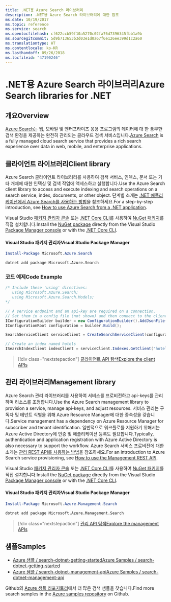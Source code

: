 ```yaml
---
title: .NET용 Azure Search 라이브러리
description: .NET용 Azure Search 라이브러리에 대한 참조
ms.date: 10/19/2017
ms.topic: reference
ms.service: search
ms.openlocfilehash: cf622ccb59f10a5270c02fa76d7396345fbb1a9b
ms.sourcegitcommit: 5d9b713653b3d03e1d0a67f6e126ee399d1c2a60
ms.translationtype: HT
ms.contentlocale: ko-KR
ms.lasthandoff: 09/26/2018
ms.locfileid: "47190246"
---
```

# <a name="azure-search-libraries-for-net"></a><span data-ttu-id="27af9-103">.NET용 Azure Search 라이브러리</span><span class="sxs-lookup"><span data-stu-id="27af9-103">Azure Search libraries for .NET</span></span>

## <a name="overview"></a><span data-ttu-id="27af9-104">개요</span><span class="sxs-lookup"><span data-stu-id="27af9-104">Overview</span></span>

<span data-ttu-id="27af9-105">[Azure Search](https://docs.microsoft.com/azure/search/search-what-is-azure-search)는 웹, 모바일 및 엔터프라이즈 응용 프로그램의 데이터에 대 한 풍부한 검색 환경을 제공하는 완전히 관리되는 클라우드 검색 서비스입니다.</span><span class="sxs-lookup"><span data-stu-id="27af9-105">[Azure Search](https://docs.microsoft.com/azure/search/search-what-is-azure-search) is a fully managed cloud search service that provides a rich search experience over data in web, mobile, and enterprise applications.</span></span>

## <a name="client-library"></a><span data-ttu-id="27af9-106">클라이언트 라이브러리</span><span class="sxs-lookup"><span data-stu-id="27af9-106">Client library</span></span>

<span data-ttu-id="27af9-107">Azure Search 클라이언트 라이브러리를 사용하여 검색 서비스, 인덱스, 문서 또는 기타 개체에 대한 인덱싱 및 검색 작업에 액세스하고 실행합니다.</span><span class="sxs-lookup"><span data-stu-id="27af9-107">Use the Azure Search client library to access and execute indexing and search operations on a search service, index, documents, or other object.</span></span> <span data-ttu-id="27af9-108">단계별 소개는 [.NET 애플리케이션에서 Azure Search를 사용하는 방법](https://docs.microsoft.com/azure/search/search-howto-dotnet-sdk)을 참조하세요.</span><span class="sxs-lookup"><span data-stu-id="27af9-108">For a step-by-step introduction, see [How to use Azure Search from a .NET application](https://docs.microsoft.com/azure/search/search-howto-dotnet-sdk).</span></span>

<span data-ttu-id="27af9-109">Visual Studio [패키지 관리자 콘솔][PackageManager] 또는 [.NET Core CLI][DotNetCLI]를 사용하여 [NuGet 패키지](https://www.nuget.org/packages/Microsoft.Azure.Search)를 직접 설치합니다.</span><span class="sxs-lookup"><span data-stu-id="27af9-109">Install the [NuGet package](https://www.nuget.org/packages/Microsoft.Azure.Search) directly from the Visual Studio [Package Manager console][PackageManager] or with the [.NET Core CLI][DotNetCLI].</span></span>

#### <a name="visual-studio-package-manager"></a><span data-ttu-id="27af9-110">Visual Studio 패키지 관리자</span><span class="sxs-lookup"><span data-stu-id="27af9-110">Visual Studio Package Manager</span></span>

```powershell
Install-Package Microsoft.Azure.Search
```

```bash
dotnet add package Microsoft.Azure.Search
```

### <a name="code-example"></a><span data-ttu-id="27af9-111">코드 예제</span><span class="sxs-lookup"><span data-stu-id="27af9-111">Code Example</span></span>

```csharp
/* Include these 'using' directives:
   using Microsoft.Azure.Search;
   using Microsoft.Azure.Search.Models;
*/

// A service endpoint and an api-key are required on a connection.
// Set them in a config file (not shown) and then connect to the client.
IConfigurationBuilder builder = new ConfigurationBuilder().AddJsonFile("appsettings.json");
IConfigurationRoot configuration = builder.Build();

SearchServiceClient serviceClient = CreateSearchServiceClient(configuration);

// Create an index named hotels
ISearchIndexClient indexClient = serviceClient.Indexes.GetClient("hotels");

```

> [!div class="nextstepaction"]
> [<span data-ttu-id="27af9-112">클라이언트 API 탐색</span><span class="sxs-lookup"><span data-stu-id="27af9-112">Explore the client APIs</span></span>](/dotnet/api/overview/azure/search/client)


## <a name="management-library"></a><span data-ttu-id="27af9-113">관리 라이브러리</span><span class="sxs-lookup"><span data-stu-id="27af9-113">Management library</span></span>

<span data-ttu-id="27af9-114">Azure Search 관리 라이브러리를 사용하여 서비스를 프로비전하고 api-keys를 관리하며 리소스를 조정합니다.</span><span class="sxs-lookup"><span data-stu-id="27af9-114">Use the Azure Search management library to provision a service, manage api-keys, and adjust resources.</span></span> <span data-ttu-id="27af9-115">서비스 관리는 구독자 및 테넌트 식별을 위해 Azure Resource Manager에 대한 종속성을 갖습니다.</span><span class="sxs-lookup"><span data-stu-id="27af9-115">Service management has a dependency on Azure Resource Manager for subscriber and tenant identification.</span></span> <span data-ttu-id="27af9-116">일반적으로 워크플로를 지원하기 위해서는 Azure Active Directory에 인증 및 애플리케이션 등록도 필요합니다.</span><span class="sxs-lookup"><span data-stu-id="27af9-116">Typically, authentication and application registration with Azure Active Directory is also necessary to support the workflow.</span></span> <span data-ttu-id="27af9-117">Azure Search 서비스 프로비전에 대한 소개는 [관리 REST API를 사용하는 방법](https://docs.microsoft.com/rest/api/searchmanagement/search-howto-management-rest-api)을 참조하세요.</span><span class="sxs-lookup"><span data-stu-id="27af9-117">For an introduction to Azure Search service provisioning, see [How to use the Management REST API](https://docs.microsoft.com/rest/api/searchmanagement/search-howto-management-rest-api).</span></span>

<span data-ttu-id="27af9-118">Visual Studio [패키지 관리자 콘솔][PackageManager] 또는 [.NET Core CLI][DotNetCLI]를 사용하여 [NuGet 패키지](https://www.nuget.org/packages/Microsoft.Azure.Management.Search)를 직접 설치합니다.</span><span class="sxs-lookup"><span data-stu-id="27af9-118">Install the [NuGet package](https://www.nuget.org/packages/Microsoft.Azure.Management.Search) directly from the Visual Studio [Package Manager console][PackageManager] or with the [.NET Core CLI][DotNetCLI].</span></span>

#### <a name="visual-studio-package-manager"></a><span data-ttu-id="27af9-119">Visual Studio 패키지 관리자</span><span class="sxs-lookup"><span data-stu-id="27af9-119">Visual Studio Package Manager</span></span>

```powershell
Install-Package Microsoft.Azure.Management.Search
```

```bash
dotnet add package Microsoft.Azure.Management.Search
```

> [!div class="nextstepaction"]
> [<span data-ttu-id="27af9-120">관리 API 탐색</span><span class="sxs-lookup"><span data-stu-id="27af9-120">Explore the management APIs</span></span>](/dotnet/api/overview/azure/search/management)

## <a name="samples"></a><span data-ttu-id="27af9-121">샘플</span><span class="sxs-lookup"><span data-stu-id="27af9-121">Samples</span></span>

 + [<span data-ttu-id="27af9-122">Azure 샘플 / search-dotnet-getting-started</span><span class="sxs-lookup"><span data-stu-id="27af9-122">Azure Samples / search-dotnet-getting-started</span></span>](https://github.com/Azure-Samples/search-dotnet-getting-started)
 + [<span data-ttu-id="27af9-123">Azure 샘플 / search-dotnet-management-api</span><span class="sxs-lookup"><span data-stu-id="27af9-123">Azure Samples / search-dotnet-management-api</span></span>](https://github.com/Azure-Samples/search-dotnet-management-api)

<span data-ttu-id="27af9-124">Github의 [Azure 샘플 리포지토리](https://github.com/Azure-Samples/)에서 더 많은 검색 샘플을 찾습니다.</span><span class="sxs-lookup"><span data-stu-id="27af9-124">Find more search samples in the [Azure samples repository](https://github.com/Azure-Samples/) on Github.</span></span>

[PackageManager]: https://docs.microsoft.com/nuget/tools/package-manager-console
[DotNetCLI]: https://docs.microsoft.com/dotnet/core/tools/dotnet-add-package
